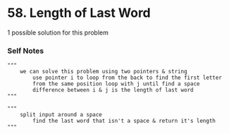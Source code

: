 # 58. Length of Last Word

1 possible solution for this problem  

### Self Notes


```
"""
    we can solve this problem using two pointers & string
        use pointer i to loop from the back to find the first letter
        from the same position loop with j until find a space
        difference between i & j is the length of last word
"""

"""
    split input around a space
        find the last word that isn't a space & return it's length
"""
```

